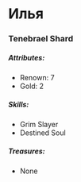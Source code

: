 # Илья
### Tenebrael Shard
##### Attributes:
 - Renown: 7
 - Gold: 2

##### Skills:
 - Grim Slayer
 - Destined Soul

##### Treasures:
 - None
